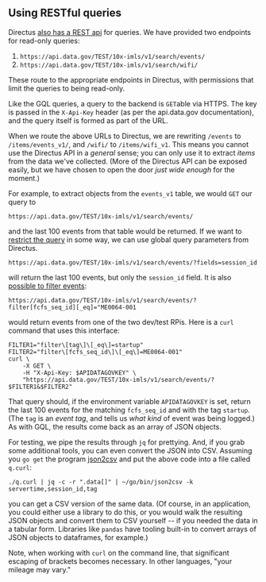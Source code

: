 ## Using RESTful queries

Directus [also has a REST api](https://docs.directus.io/reference/api/introduction/) for queries. We have provided two endpoints for read-only queries:

1. `https://api.data.gov/TEST/10x-imls/v1/search/events/`
2. `https://api.data.gov/TEST/10x-imls/v1/search/wifi/`

These route to the appropriate endpoints in Directus, with permissions that limit the queries to being read-only. 

Like the GQL queries, a query to the backend is `GET`able via HTTPS. The key is passed in the `X-Api-Key` header (as per the api.data.gov documentation), and the query itself is formed as part of the URL. 

When we route the above URLs to Directus, we are rewriting `/events` to `/items/events_v1/`, and `/wifi/` to `/items/wifi_v1`. This means you cannot use the Directus API in a *general* sense; you can only use it to extract *items* from the data we've collected. (More of the Directus API can be exposed easily, but we have chosen to open the door *just wide enough* for the moment.)

For example, to extract objects from the `events_v1` table, we would `GET` our query to 

`https://api.data.gov/TEST/10x-imls/v1/search/events/`

and the last 100 events from that table would be returned. If we want to [restrict the query](https://docs.directus.io/reference/api/query/) in some way, we can use global query parameters from Directus.

`https://api.data.gov/TEST/10x-imls/v1/search/events/?fields=session_id`

will return the last 100 events, but only the `session_id` field. It is also [possible to filter events](https://docs.directus.io/reference/api/query/#filter):


`https://api.data.gov/TEST/10x-imls/v1/search/events/?filter[fcfs_seq_id][_eq]="ME0064-001`

would return events from one of the two dev/test RPis. Here is a `curl` command that uses this interface:

```
FILTER1="filter\[tag\]\[_eq\]=startup"
FILTER2="filter\[fcfs_seq_id\]\[_eq\]=ME0064-001"
curl \
    -X GET \
    -H "X-Api-Key: $APIDATAGOVKEY" \
    "https://api.data.gov/TEST/10x-imls/v1/search/events/?$FILTER1&$FILTER2"
```

That query should, if the environment variable `APIDATAGOVKEY` is set, return the last 100 events for the matching `fcfs_seq_id` and with the tag `startup`. (The `tag` is an *event tag*, and tells us *what kind* of event was being logged.) As with GQL, the results come back as an array of JSON objects. 

For testing, we pipe the results through `jq` for prettying. And, if you grab some additional tools, you can even convert the JSON into CSV. Assuming you `go get` the program [json2csv](https://github.com/jehiah/json2csv) and put the above code into a file called `q.curl`:

```
./q.curl | jq -c -r ".data[]" | ~/go/bin/json2csv -k servertime,session_id,tag
```

you can get a CSV version of the same data. (Of course, in an application, you could either use a library to do this, or you would walk the resulting JSON objects and convert them to CSV yourself -- if you needed the data in a tabular form. Libraries like `pandas` have tooling built-in to convert arrays of JSON objects to dataframes, for example.)

Note, when working with `curl` on the command line, that significant escaping of brackets becomes necessary. In other languages, "your mileage may vary."
